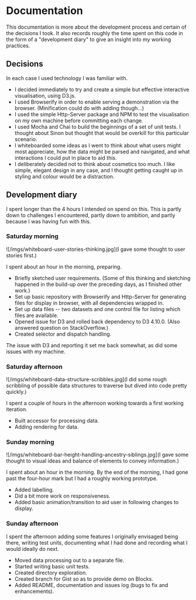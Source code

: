 # Documentation

This documentation is more about the development process and certain of the decisions I took. It also records roughly the time spent on this code in the form of a "development diary" to give an insight into my working practices.

## Decisions

In each case I used technology I was familiar with.

 - I decided immediately to try and create a simple but effective interactive visualisation, using D3.js.
 - I used Browserify in order to enable serving a demonstration via the browser. (Minification could do with adding though...)
 - I used the simple Http-Server package and NPM to test the visualisation on my own machine before committing each change.
 - I used Mocha and Chai to build the beginnings of a set of unit tests. I thought about Sinon but thought that would be overkill for this particular scenario.
 - I whiteboarded some ideas as I went to think about what users might most appreciate, how the data might be parsed and navigated, and what interactions I could put in place to aid this.
 - I deliberately decided not to think about cosmetics too much. I like simple, elegant design in any case, and I thought getting caught up in styling and colour would be a distraction.

## Development diary

I spent longer than the 4 hours I intended on spend on this. This is partly down to challenges I encountered, partly down to ambition, and partly because I was having fun with this.

### Saturday morning

![/imgs/whiteboard-user-stories-thinking.jpg](I gave some thought to user stories first.)

I spent about an hour in the morning, preparing.

 - Briefly sketched user requirements. (Some of this thinking and sketching happened in the build-up over the preceding days, as I finished other work.)
 - Set up basic repository with Browserify and Http-Server for generating files for display in browser, with all dependencies wrapped in.
 - Set up data files -- two datasets and one control file for listing which files are available.
 - Opened issue for D3 and rolled back dependency to D3 4.10.0. (Also answered question on StackOverflow.)
 - Created selector and dispatch handling.

The issue with D3 and reporting it set me back somewhat, as did some issues with my machine.

### Saturday afternoon

![/imgs/whiteboard-data-structure-scribbles.jpg](I did some rough scribbling of possible data structures to traverse but dived into code pretty quickly.)

I spent a couple of hours in the afternoon working towards a first working iteration.

 - Built accessor for processing data.
 - Adding rendering for data.

### Sunday morning

![/imgs/whiteboard-bar-height-handling-ancestry-siblings.jpg](I gave some thought to visual ideas and balance of elements to convey information.)

I spent about an hour in the morning. By the end of the morning, I had gone past the four-hour mark but I had a roughly working prototype.

 - Added labelling.
 - Did a bit more work on responsiveness.
 - Added basic animation/transition to aid user in following changes to display.

### Sunday afternoon

I spent the afternoon adding some features I originally envisaged being there, writing test units, documenting what I had done and recording what I would ideally do next.

 - Moved data processing out to a separate file.
 - Started writing basic unit tests.
 - Created directory exploration.
 - Created branch for Gist so as to provide demo on Blocks.
 - Added README, documentation and issues log (bugs to fix and enhancements).
